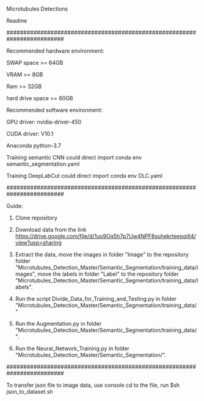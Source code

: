 Microtubules Detections

Readme

#########################################################################

Recommended hardware environment:

SWAP space >= 64GB

VRAM >= 8GB

Ram >= 32GB

hard drive space >= 80GB


Recommended software environment:

GPU driver: nvidia-driver-450

CUDA driver: V10.1

Anaconda python-3.7

Training semantic CNN could direct import conda env semantic_segmentation.yaml

Training DeepLabCut could direct import conda env DLC.yaml

#########################################################################

Guide:

1. Clone repository

2. Download data from the link https://drive.google.com/file/d/1uo9Oq5h7p7Uw4NPF8suhekrteepqilI4/view?usp=sharing

3. Extract the data, move the images in folder "Image" to the repository folder "Microtubules_Detection_Master/Semantic_Segmentation/training_data/images",
move the labels in folder "Label" to the repository folder "Microtubules_Detection_Master/Semantic_Segmentation/training_data/labels".

4. Run the script Divide_Data_for_Training_and_Testing.py in folder "Microtubules_Detection_Master/Semantic_Segmentation/training_data/"

5. Run the Augmentation.py in folder "Microtubules_Detection_Master/Semantic_Segmentation/training_data/".

6. Run the Neural_Network_Training.py in folder "Microtubules_Detection_Master/Semantic_Segmentation/".

#########################################################################

To transfer json file to image data, use console cd to the file, run $sh json_to_dataset.sh
